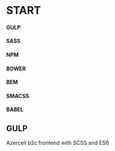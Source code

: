 # START

#### GULP
#### SASS
#### NPM
#### BOWER
#### BEM
#### SMACSS 
#### BABEL 

## GULP



Azercell b2c frontend with SCSS and ES6
